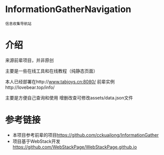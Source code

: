 # InformationGatherNavigation

	信息收集导航站

# 介绍
来源前辈项目，并非原创

主要是一些在线工具和在线教程（纯静态页面）

本人已经部署在http://www.tabjoys.cn:8080/
前辈实例http://lovebear.top/info/

主要是方便自己查询和使用
增删改查可修改assets/data.json文件


# 参考链接
- 本项目参考前辈的项目<https://github.com/cckuailong/InformationGather>
- 项目基于WebStack开发 <https://github.com/WebStackPage/WebStackPage.github.io>
